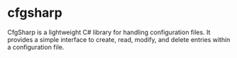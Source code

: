 # cfgsharp
CfgSharp is a lightweight C# library for handling configuration files. It provides a simple interface to create, read, modify, and delete entries within a configuration file.
